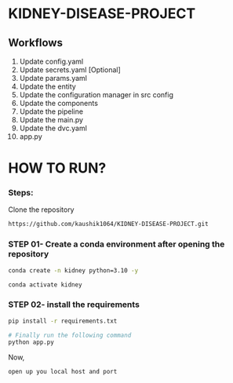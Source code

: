 # KIDNEY-DISEASE-PROJECT

## Workflows

1. Update config.yaml
2. Update secrets.yaml [Optional]
3. Update params.yaml
4. Update the entity
5. Update the configuration manager in src config
6. Update the components
7. Update the pipeline 
8. Update the main.py
9. Update the dvc.yaml
10. app.py

# HOW TO RUN?

### Steps:

Clone the repository

```bash
https://github.com/kaushik1064/KIDNEY-DISEASE-PROJECT.git
```
### STEP 01- Create a conda environment after opening the repository

```bash
conda create -n kidney python=3.10 -y
```

```bash
conda activate kidney
```


### STEP 02- install the requirements
```bash
pip install -r requirements.txt
```

```bash
# Finally run the following command
python app.py
```

Now,
```bash
open up you local host and port
```